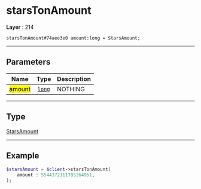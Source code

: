 # starsTonAmount

**Layer** : 214

```tl
starsTonAmount#74aee3e0 amount:long = StarsAmount;
```

---

## Parameters

| Name | Type | Description |
| :---: | :---: | :--- |
| <mark>amount</mark> | [`long`](type/long) | NOTHING |

---

## Type

[StarsAmount](type/StarsAmount)

---

## Example

```php
$starsAmount = $client->starsTonAmount(
	amount : 5544372111785264951,
);
```
